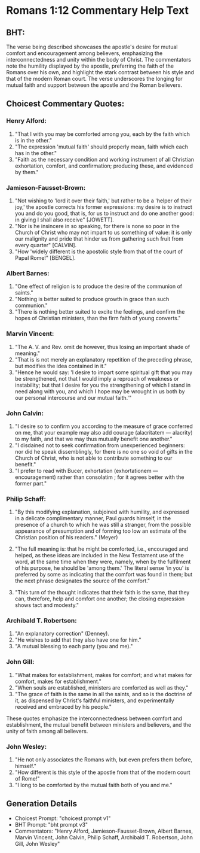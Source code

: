 # Romans 1:12 Commentary Help Text

## BHT:
The verse being described showcases the apostle's desire for mutual comfort and encouragement among believers, emphasizing the interconnectedness and unity within the body of Christ. The commentators note the humility displayed by the apostle, preferring the faith of the Romans over his own, and highlight the stark contrast between his style and that of the modern Roman court. The verse underscores the longing for mutual faith and support between the apostle and the Roman believers.

## Choicest Commentary Quotes:
### Henry Alford:
1. "That I with you may be comforted among you, each by the faith which is in the other."
2. "The expression 'mutual faith' should properly mean, faith which each has in the other."
3. "Faith as the necessary condition and working instrument of all Christian exhortation, comfort, and confirmation; producing these, and evidenced by them."

### Jamieson-Fausset-Brown:
1. "Not wishing to 'lord it over their faith,' but rather to be a 'helper of their joy,' the apostle corrects his former expressions: my desire is to instruct you and do you good, that is, for us to instruct and do one another good: in giving I shall also receive" [JOWETT].
2. "Nor is he insincere in so speaking, for there is none so poor in the Church of Christ who may not impart to us something of value: it is only our malignity and pride that hinder us from gathering such fruit from every quarter" [CALVIN].
3. "How 'widely different is the apostolic style from that of the court of Papal Rome!" [BENGEL].

### Albert Barnes:
1. "One effect of religion is to produce the desire of the communion of saints."
2. "Nothing is better suited to produce growth in grace than such communion."
3. "There is nothing better suited to excite the feelings, and confirm the hopes of Christian ministers, than the firm faith of young converts."

### Marvin Vincent:
1. "The A. V. and Rev. omit de however, thus losing an important shade of meaning."
2. "That is is not merely an explanatory repetition of the preceding phrase, but modifies the idea contained in it."
3. "Hence he would say: 'I desire to impart some spiritual gift that you may be strengthened, not that I would imply a reproach of weakness or instability; but that I desire for you the strengthening of which I stand in need along with you, and which I hope may be wrought in us both by our personal intercourse and our mutual faith.'"

### John Calvin:
1. "I desire so to confirm you according to the measure of grace conferred on me, that your example may also add courage (alacritatem — alacrity) to my faith, and that we may thus mutually benefit one another."
2. "I disdained not to seek confirmation from unexperienced beginners: nor did he speak dissemblingly, for there is no one so void of gifts in the Church of Christ, who is not able to contribute something to our benefit."
3. "I prefer to read with Bucer, exhortation (exhortationem — encouragement) rather than consolatim ; for it agrees better with the former part."

### Philip Schaff:
1. "By this modifying explanation, subjoined with humility, and expressed in a delicate complimentary manner, Paul guards himself, in the presence of a church to which he was still a stranger, from the possible appearance of presumption and of forming too low an estimate of the Christian position of his readers." (Meyer)

2. "The full meaning is: that he might be comforted, i.e., encouraged and helped, as these ideas are included in the New Testament use of the word, at the same time when they were, namely, when by the fulfilment of his purpose, he should be 'among them.' The literal sense 'in you' is preferred by some as indicating that the comfort was found in them; but the next phrase designates the source of the comfort." 

3. "This turn of the thought indicates that their faith is the same, that they can, therefore, help and comfort one another; the closing expression shows tact and modesty."

### Archibald T. Robertson:
1. "An explanatory correction" (Denney).
2. "He wishes to add that they also have one for him."
3. "A mutual blessing to each party (you and me)."

### John Gill:
1. "What makes for establishment, makes for comfort; and what makes for comfort, makes for establishment."
2. "When souls are established, ministers are comforted as well as they."
3. "The grace of faith is the same in all the saints, and so is the doctrine of it, as dispensed by Christ's faithful ministers, and experimentally received and embraced by his people."

These quotes emphasize the interconnectedness between comfort and establishment, the mutual benefit between ministers and believers, and the unity of faith among all believers.

### John Wesley:
1. "He not only associates the Romans with, but even prefers them before, himself."
2. "How different is this style of the apostle from that of the modern court of Rome!"
3. "I long to be comforted by the mutual faith both of you and me."


## Generation Details
- Choicest Prompt: "choicest prompt v1"
- BHT Prompt: "bht prompt v3"
- Commentators: "Henry Alford, Jamieson-Fausset-Brown, Albert Barnes, Marvin Vincent, John Calvin, Philip Schaff, Archibald T. Robertson, John Gill, John Wesley"
